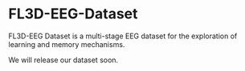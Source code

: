 # FL3D-EEG-Dataset

FL3D-EEG Dataset is a multi-stage EEG dataset for the exploration of learning and memory mechanisms.

We will release our dataset soon.
